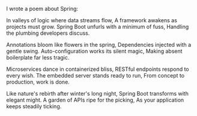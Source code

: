 I wrote a poem about Spring: 

In valleys of logic where data streams flow,
A framework awakens as projects must grow.
Spring Boot unfurls with a minimum of fuss,
Handling the plumbing developers discuss.

Annotations bloom like flowers in the spring,
Dependencies injected with a gentle swing.
Auto-configuration works its silent magic,
Making absent boilerplate far less tragic.

Microservices dance in containerized bliss,
RESTful endpoints respond to every wish.
The embedded server stands ready to run,
From concept to production, work is done.

Like nature's rebirth after winter's long night,
Spring Boot transforms with elegant might.
A garden of APIs ripe for the picking,
As your application keeps steadily ticking.
